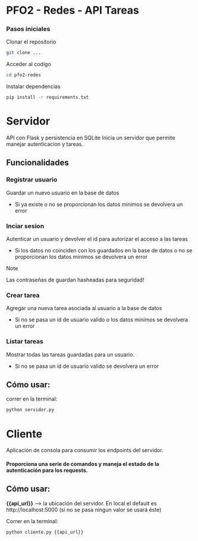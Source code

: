 # PFO2 - Redes - API Tareas

### Pasos iniciales
Clonar el repositorio
```bash
git clone ...
```
Acceder al codigo
```bash
cd pfo2-redes
```
Instalar dependencias
```bash
pip install -r requirements.txt
```

# Servidor
API con Flask y persistencia en SQLite
Inicia un servidor que permite manejar autenticacion y tareas.

## Funcionalidades
### Registrar usuario
Guardar un nuevo usuario en la base de datos
- Si ya existe o no se proporcionan los datos minimos se devolvera un error

### Inciar sesion
Autenticar un usuario y devolver el id para autorizar el acceso a las tareas
- Si los datos no coinciden con los guardados en la base de datos o no se proporcionan los datos minimos se devolvera un error

> [!NOTE]
> Las contraseñas de guardan hasheadas para seguridad!

### Crear tarea
Agregar una nueva tarea asociada al usuario a la base de datos
- Si no se pasa un id de usuario valido o los datos minimos se devolvera un error

### Listar tareas
Mostrar todas las tareas guardadas para un usuario.
- Si no se pasa un id de usuario valido se devolvera un error

## Cómo usar:
correr en la terminal:
```bash
python servidor.py
```


# Cliente
Aplicación de consola para consumir los endpoints del servidor.

#### Proporciona una serie de comandos y maneja el estado de la autenticación para los requests.

## Cómo usar:
**{{api_url}}** --> la ubicación del servidor. En local el default es http://localhost:5000 (si no se pasa ningun valor se usará éste)

Correr en la terminal:
```bash
python cliente.py {{api_url}}
```